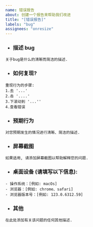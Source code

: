 ```yaml
---
name: 错误报告
about: 创建一个报告来帮助我们改进
title: "[错误报告]"
labels: "bug"
assignees: "onresize"
---
```


- ### 描述 bug

```text
关于bug是什么的清晰而简洁的描述.
```

- ### 如何复现?

```text
重现行为的步骤:
1.去 '...'
2.击 '....'
3.下滚动到 '...''
4.查看错误
```

- ### 预期行为

```text
对您预期发生的情况进行清晰、简洁的描述.
```

- ### 屏幕截图

```text
如果适用, 请添加屏幕截图以帮助解释您的问题.
```

- ### 桌面设备 (请填写以下信息):

```text
- 操作系统：[例如: macOs]
- 浏览器：[例如: chrome、safari]
- 浏览器版本号：[例如: 123.0.6312.59]
```

- ### 其他

```text
在此处添加有关该问题的任何其他描述.
```
